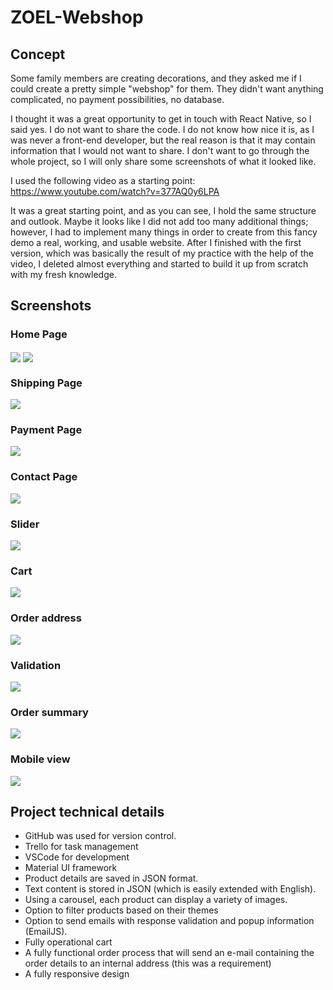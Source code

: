 
# ZOEL-Webshop

## Concept
Some family members are creating decorations, and they asked me if I could create a pretty simple "webshop" for them. They didn't want anything complicated, no payment possibilities, no database.

I thought it was a great opportunity to get in touch with React Native, so I said yes. I do not want to share the code. I do not know how nice it is, as I was never a front-end developer, but the real reason is that it may contain information that I would not want to share. I don't want to go through the whole project, so I will only share some screenshots of what it looked like.

I used the following video as a starting point: https://www.youtube.com/watch?v=377AQ0y6LPA

It was a great starting point, and as you can see, I hold the same structure and outlook. Maybe it looks like I did not add too many additional things; however, I had to implement many things in order to create from this fancy demo a real, working, and usable website. After I finished with the first version, which was basically the result of my practice with the help of the video, I deleted almost everything and started to build it up from scratch with my fresh knowledge.

## Screenshots

###  Home Page 
<img align="center" src="./Screenshots/main.png">
<img align="center" src="./Screenshots/main2.png">

###  Shipping Page
<img align="center" src="./Screenshots/shipping.png">

###  Payment Page
<img align="center" src="./Screenshots/payment.png">

###  Contact Page
<img align="center" src="./Screenshots/contact.png">

###  Slider
<img align="center" src="./Screenshots/slider.png">

### Cart
<img align="center" src="./Screenshots/cart.png">

### Order address
<img align="center" src="./Screenshots/address.png">

### Validation
<img align="center" src="./Screenshots/validation.png">

### Order summary
<img align="center" src="./Screenshots/order.png">

### Mobile view
<img align="center" src="./Screenshots/responsive.png">

## Project technical details
* GitHub was used for version control.  
* Trello for task management  
* VSCode for development  
* Material UI framework  
* Product details are saved in JSON format.  
* Text content is stored in JSON (which is easily extended with English).  
* Using a carousel, each product can display a variety of images.  
* Option to filter products based on their themes  
* Option to send emails with response validation and popup information (EmailJS).  
* Fully operational cart  
* A fully functional order process that will send an e-mail containing the order details to an internal address (this was a requirement)
* A fully responsive design
